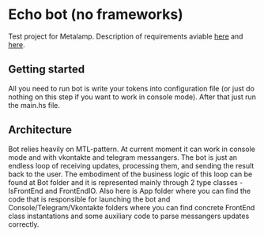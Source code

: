 # Echo bot (no frameworks)
Test project for Metalamp. Description of requirements aviable [here](https://coda.io/@metalamp/education/3-14) and [here](https://coda.io/@metalamp/education/5-16).

## Getting started
All you need to run bot is write your tokens into configuration file (or just do nothing on this step if you want to work in console mode). After that just run the main.hs file.

## Architecture
Bot relies heavily on MTL-pattern. At current moment it can work in console mode and with vkontakte and telegram messangers.
The bot is just an endless loop of receiving updates, processing them, and sending the result back to the user. The embodiment of the business logic of this loop can be found at Bot folder and it is represented mainly through 2 type classes - IsFrontEnd and FrontEndIO. Also here is App folder where you can find the code that is responsible for launching the bot and Console/Telegram/Vkontakte folders where you can find concrete FrontEnd class instantations and some auxiliary code to parse messangers updates correctly.
